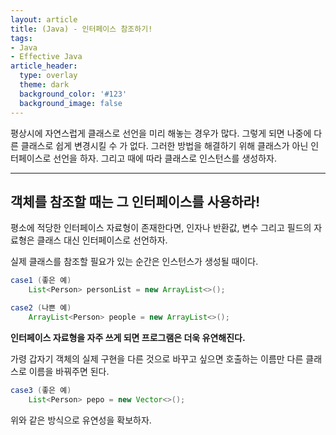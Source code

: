 ```yaml
---
layout: article
title: (Java) - 인터페이스 참조하기!
tags:
- Java
- Effective Java   
article_header:
  type: overlay
  theme: dark
  background_color: '#123'
  background_image: false
---
```


평상시에 자연스럽게 클래스로 선언을 미리 해놓는 경우가 많다. 그렇게 되면 나중에 다른 클래스로 쉽게 변경시킬 수 가 없다. 그러한 방법을 해결하기 위해 클래스가 아닌 인터페이스로 선언을 하자. 그리고 때에 따라 클래스로 인스턴스를 생성하자. 

<!--more-->
---

## 객체를 참조할 때는 그 인터페이스를 사용하라!



평소에 적당한 인터페이스 자료형이 존재한다면, 인자나 반환값, 변수 그리고 필드의 자료형은 클래스 대신 인터페이스로 선언하자. 

실제 클래스를 참조할 필요가 있는 순간은 인스턴스가 생성될 때이다. 

```java
case1 (좋은 예)
	List<Person> personList = new ArrayList<>();

case2 (나쁜 예)
    ArrayList<Person> people = new ArrayList<>(); 
```



**인터페이스 자료형을 자주 쓰게 되면 프로그램은 더욱 유연해진다.** 

가령 갑자기 객체의 실제 구현을 다른 것으로 바꾸고 싶으면 호출하는 이름만 다른 클래스로 이름을 바꿔주면 된다. 

```java
case3 (좋은 예)
	List<Person> pepo = new Vector<>();
```

위와 같은 방식으로 유연성을 확보하자. 











